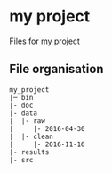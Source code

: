 ﻿# my project
Files for my project

## File organisation

    my_project
    |─ bin
    |- doc
    |- data
    |  |- raw
    |     |- 2016-04-30
    |  |- clean
    |     |- 2016-11-16
    |- results
    |- src

